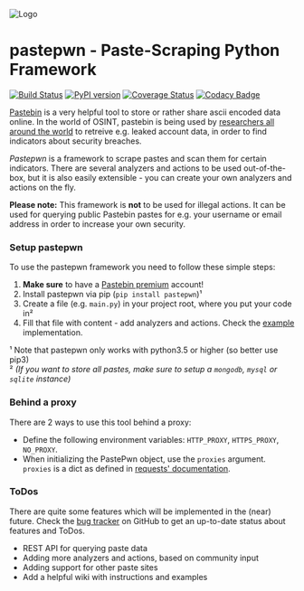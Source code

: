 ![Logo](https://raw.githubusercontent.com/d-Rickyy-b/pastepwn/master/documentation/pastepwn_logo.png)


# pastepwn - Paste-Scraping Python Framework
[![Build Status](https://travis-ci.org/d-Rickyy-b/pastepwn.svg?branch=master)](https://travis-ci.org/d-Rickyy-b/pastepwn)
[![PyPI version](https://badge.fury.io/py/pastepwn.svg)](https://badge.fury.io/py/pastepwn)
[![Coverage Status](https://coveralls.io/repos/github/d-Rickyy-b/pastepwn/badge.svg?branch=master)](https://coveralls.io/github/d-Rickyy-b/pastepwn?branch=master)
[![Codacy Badge](https://api.codacy.com/project/badge/Grade/513ae84197824ff89c0a60a5291c4425)](https://www.codacy.com/manual/d-Rickyy-b/pastepwn?utm_source=github.com&amp;utm_medium=referral&amp;utm_content=d-Rickyy-b/pastepwn&amp;utm_campaign=Badge_Grade)

[Pastebin](https://pastebin.com) is a very helpful tool to store or rather share ascii encoded data online. In the world of OSINT, pastebin is being used by [researchers all around the world](https://www.troyhunt.com/introducing-paste-searches-and/) to retreive e.g. leaked account data, in order to find indicators about security breaches.

*Pastepwn* is a framework to scrape pastes and scan them for certain indicators. There are several analyzers and actions to be used out-of-the-box, but it is also easily extensible - you can create your own analyzers and actions on the fly.

**Please note:** This framework is **not** to be used for illegal actions. It can be used for querying public Pastebin pastes for e.g. your username or email address in order to increase your own security.

### Setup pastepwn

To use the pastepwn framework you need to follow these simple steps:

1) **Make sure** to have a [Pastebin premium](https://pastebin.com/pro) account!
2) Install pastepwn via pip (`pip install pastepwn`)¹
3) Create a file (e.g. `main.py`) in your project root, where you put your code in²
4) Fill that file with content - add analyzers and actions. Check the [example](https://github.com/d-Rickyy-b/pastepwn/tree/master/examples/example.py) implementation.

¹ Note that pastepwn only works with python3.5 or higher (so better use pip3)  
² *(If you want to store all pastes, make sure to setup a `mongodb`, `mysql` or `sqlite` instance)*

### Behind a proxy

There are 2 ways to use this tool behind a proxy:

- Define the following environment variables: `HTTP_PROXY`, `HTTPS_PROXY`, `NO_PROXY`.
- When initializing the PastePwn object, use the `proxies` argument. `proxies` is a dict as defined in [requests' documentation](http://docs.python-requests.org/en/master/user/advanced/#proxies).

### ToDos
There are quite some features which will be implemented in the (near) future.
Check the [bug tracker](https://github.com/d-Rickyy-b/pastepwn/issues) on GitHub to get an up-to-date status about features and ToDos.

- REST API for querying paste data
- Adding more analyzers and actions, based on community input
- Adding support for other paste sites
- Add a helpful wiki with instructions and examples

